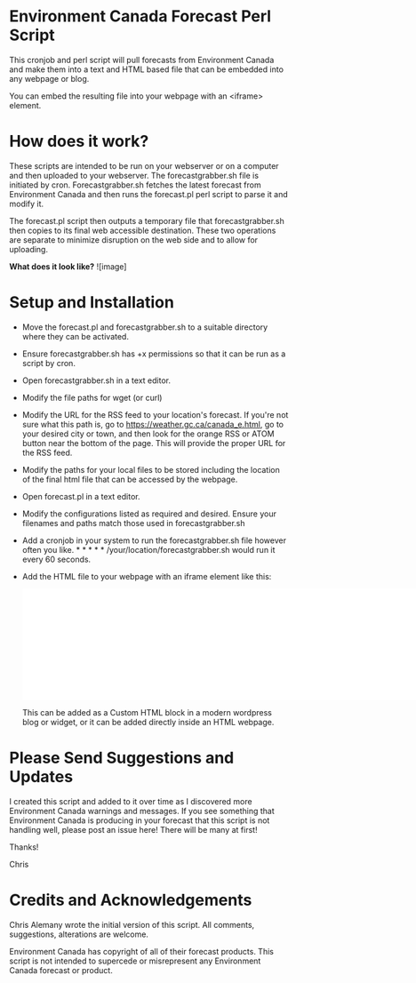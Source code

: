 # Environment Canada Forecast Perl Script
This cronjob and perl script will pull forecasts from Environment Canada and make them into a text and HTML based file that can be embedded into any webpage or blog.

You can embed the resulting file into your webpage with an \<iframe> element.

# How does it work?

These scripts are intended to be run on your webserver or on a computer and then uploaded to your webserver.  The forecastgrabber.sh file is initiated by cron. Forecastgrabber.sh fetches the latest forecast from Environment Canada and then runs the forecast.pl perl script to parse it and modify it.

The forecast.pl script then outputs a temporary file that forecastgrabber.sh then copies to its final web accessible destination.  These two operations are separate to minimize disruption on the web side and to allow for uploading.

**What does it look like?**
![image]

# Setup and Installation

* Move the forecast.pl and forecastgrabber.sh to a suitable directory where they can be activated.

* Ensure forecastgrabber.sh has +x permissions so that it can be run as a script by cron.

* Open forecastgrabber.sh in a text editor.

* Modify the file paths for wget (or curl)

* Modify the URL for the RSS feed to your location's forecast. If you're not sure what this path is, go to https://weather.gc.ca/canada_e.html, go to your desired city or town, and then look for the orange RSS or ATOM button near the bottom of the page. This will provide the proper URL for the RSS feed. 

* Modify the paths for your local files to be stored including the location of the final html file that can be accessed by the webpage.

* Open forecast.pl in a text editor.

* Modify the configurations listed as required and desired. Ensure your filenames and paths match those used in forecastgrabber.sh

* Add a cronjob in your system to run the forecastgrabber.sh file however often you like. * * * * * /your/location/forecastgrabber.sh would run it every 60 seconds.

* Add the HTML file to your webpage with an iframe element like this:
	<iframe title="Your Local Forecast" width="1700" height="200" src="/ECForecast.html" name="YourTextForecast" style="border:none; width:1700px; height:200px; " > </iframe>
	
	This can be added as a Custom HTML block in a modern wordpress blog or widget, or it can be added directly inside an HTML webpage.
	
# Please Send Suggestions and Updates

I created this script and added to it over time as I discovered more Environment Canada warnings and messages. If you see something that Environment Canada is producing in your forecast that this script is not handling well, please post an issue here!  There will be many at first!

Thanks!

Chris


# Credits and Acknowledgements
Chris Alemany wrote the initial version of this script.  All comments, suggestions, alterations are welcome.

Environment Canada has copyright of all of their forecast products. This script is not intended to supercede or misrepresent any Environment Canada forecast or product.
